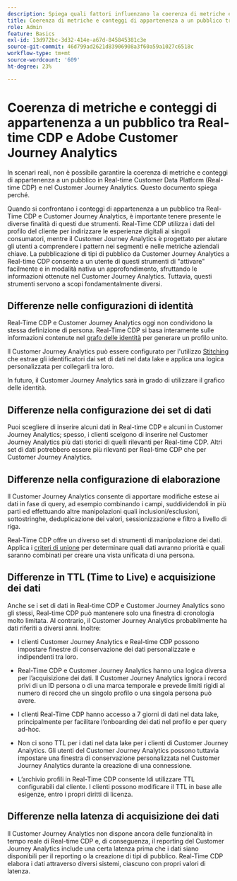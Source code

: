 ```yaml
---
description: Spiega quali fattori influenzano la coerenza di metriche e conteggi di appartenenza a un pubblico tra Real-time Customer Data Platform (Real-time CDP) e Customer Journey Analytics.
title: Coerenza di metriche e conteggi di appartenenza a un pubblico tra Real-time CDP e Customer Journey Analytics
role: Admin
feature: Basics
exl-id: 13d972bc-3d32-414e-a67d-845845381c3e
source-git-commit: 46d799ad2621d83906908a3f60a59a1027c6518c
workflow-type: tm+mt
source-wordcount: '609'
ht-degree: 23%

---
```



# Coerenza di metriche e conteggi di appartenenza a un pubblico tra Real-time CDP e Adobe Customer Journey Analytics

In scenari reali, non è possibile garantire la coerenza di metriche e conteggi di appartenenza a un pubblico in Real-time Customer Data Platform (Real-time CDP) e nel Customer Journey Analytics. Questo documento spiega perché.

Quando si confrontano i conteggi di appartenenza a un pubblico tra Real-Time CDP e Customer Journey Analytics, è importante tenere presente le diverse finalità di questi due strumenti. Real-Time CDP utilizza i dati del profilo del cliente per indirizzare le esperienze digitali ai singoli consumatori, mentre il Customer Journey Analytics è progettato per aiutare gli utenti a comprendere i pattern nei segmenti e nelle metriche aziendali chiave. La pubblicazione di tipi di pubblico da Customer Journey Analytics a Real-time CDP consente a un utente di questi strumenti di &quot;attivare&quot; facilmente e in modalità nativa un approfondimento, sfruttando le informazioni ottenute nel Customer Journey Analytics. Tuttavia, questi strumenti servono a scopi fondamentalmente diversi.

## Differenze nelle configurazioni di identità

Real-Time CDP e Customer Journey Analytics oggi non condividono la stessa definizione di persona. Real-Time CDP si basa interamente sulle informazioni contenute nel [grafo delle identità](https://experienceleague.adobe.com/docs/platform-learn/tutorials/identities/understanding-identity-and-identity-graphs.html) per generare un profilo unito.

Il Customer Journey Analytics può essere configurato per l&#39;utilizzo [Stitching](../stitching/overview.md) che estrae gli identificatori dai set di dati nel data lake e applica una logica personalizzata per collegarli tra loro.

In futuro, il Customer Journey Analytics sarà in grado di utilizzare il grafico delle identità.

## Differenze nella configurazione dei set di dati

Puoi scegliere di inserire alcuni dati in Real-time CDP e alcuni in Customer Journey Analytics; spesso, i clienti scelgono di inserire nel Customer Journey Analytics più dati storici di quelli rilevanti per Real-time CDP. Altri set di dati potrebbero essere più rilevanti per Real-time CDP che per Customer Journey Analytics.

## Differenze nella configurazione di elaborazione

Il Customer Journey Analytics consente di apportare modifiche estese ai dati in fase di query, ad esempio combinando i campi, suddividendoli in più parti ed effettuando altre manipolazioni quali inclusioni/esclusioni, sottostringhe, deduplicazione dei valori, sessionizzazione e filtro a livello di riga.

Real-Time CDP offre un diverso set di strumenti di manipolazione dei dati. Applica i [criteri di unione](https://experienceleague.adobe.com/docs/experience-platform/profile/merge-policies/overview.html) per determinare quali dati avranno priorità e quali saranno combinati per creare una vista unificata di una persona.

## Differenze in TTL (Time to Live) e acquisizione dei dati

Anche se i set di dati in Real-time CDP e Customer Journey Analytics sono gli stessi, Real-time CDP può mantenere solo una finestra di cronologia molto limitata. Al contrario, il Customer Journey Analytics probabilmente ha dati riferiti a diversi anni. Inoltre:

* I clienti Customer Journey Analytics e Real-time CDP possono impostare finestre di conservazione dei dati personalizzate e indipendenti tra loro.

* Real-Time CDP e Customer Journey Analytics hanno una logica diversa per l’acquisizione dei dati. Il Customer Journey Analytics ignora i record privi di un ID persona o di una marca temporale e prevede limiti rigidi al numero di record che un singolo profilo o una singola persona può avere.

* I clienti Real-Time CDP hanno accesso a 7 giorni di dati nel data lake, principalmente per facilitare l’onboarding dei dati nel profilo e per query ad-hoc.

* Non ci sono TTL per i dati nel data lake per i clienti di Customer Journey Analytics. Gli utenti del Customer Journey Analytics possono tuttavia impostare una finestra di conservazione personalizzata nel Customer Journey Analytics durante la creazione di una connessione.

* L’archivio profili in Real-Time CDP consente ldi utilizzare TTL configurabili dal cliente. I clienti possono modificare il TTL in base alle esigenze, entro i propri diritti di licenza.

## Differenze nella latenza di acquisizione dei dati

Il Customer Journey Analytics non dispone ancora delle funzionalità in tempo reale di Real-time CDP e, di conseguenza, il reporting del Customer Journey Analytics include una certa latenza prima che i dati siano disponibili per il reporting o la creazione di tipi di pubblico. Real-Time CDP elabora i dati attraverso diversi sistemi, ciascuno con propri valori di latenza.
